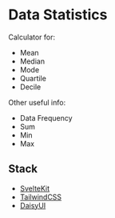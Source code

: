 # Data Statistics

Calculator for:
- Mean
- Median
- Mode
- Quartile
- Decile

Other useful info:
- Data Frequency
- Sum
- Min
- Max

## Stack

- [SvelteKit](https://kit.svelte.dev/)
- [TailwindCSS](https://tailwindcss.com/)
- [DaisyUI](https://daisyui.com/)
